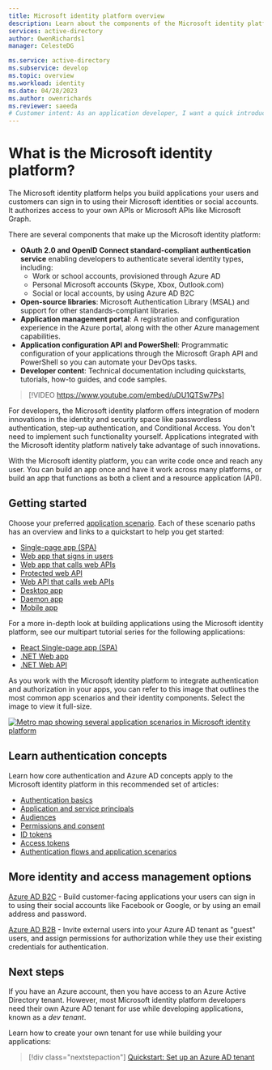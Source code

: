 ```yaml
---
title: Microsoft identity platform overview
description: Learn about the components of the Microsoft identity platform and how they can help you build identity and access management (IAM) support into your applications.
services: active-directory
author: OwenRichards1
manager: CelesteDG

ms.service: active-directory
ms.subservice: develop
ms.topic: overview
ms.workload: identity
ms.date: 04/28/2023
ms.author: owenrichards
ms.reviewer: saeeda
# Customer intent: As an application developer, I want a quick introduction to the Microsoft identity platform so I can decide if this platform meets my application development requirements.
---
```


# What is the Microsoft identity platform?

The Microsoft identity platform helps you build applications your users and customers can sign in to using their Microsoft identities or social accounts. It authorizes access to your own APIs or Microsoft APIs like Microsoft Graph.

There are several components that make up the Microsoft identity platform:

- **OAuth 2.0 and OpenID Connect standard-compliant authentication service** enabling developers to authenticate several identity types, including:
  - Work or school accounts, provisioned through Azure AD
  - Personal Microsoft accounts (Skype, Xbox, Outlook.com)
  - Social or local accounts, by using Azure AD B2C
- **Open-source libraries**: Microsoft Authentication Library (MSAL) and support for other standards-compliant libraries.
- **Application management portal**: A registration and configuration experience in the Azure portal, along with the other Azure management capabilities.
- **Application configuration API and PowerShell**: Programmatic configuration of your applications through the Microsoft Graph API and PowerShell so you can automate your DevOps tasks.
- **Developer content**: Technical documentation including quickstarts, tutorials, how-to guides, and code samples.

> [!VIDEO https://www.youtube.com/embed/uDU1QTSw7Ps]

For developers, the Microsoft identity platform offers integration of modern innovations in the identity and security space like passwordless authentication, step-up authentication, and Conditional Access. You don't need to implement such functionality yourself. Applications integrated with the Microsoft identity platform natively take advantage of such innovations.

With the Microsoft identity platform, you can write code once and reach any user. You can build an app once and have it work across many platforms, or build an app that functions as both a client and a resource application (API).

## Getting started

Choose your preferred [application scenario](authentication-flows-app-scenarios.md). Each of these scenario paths has an overview and links to a quickstart to help you get started:

- [Single-page app (SPA)](scenario-spa-overview.md)
- [Web app that signs in users](scenario-web-app-sign-user-overview.md)
- [Web app that calls web APIs](scenario-web-app-call-api-overview.md)
- [Protected web API](scenario-protected-web-api-overview.md)
- [Web API that calls web APIs](scenario-web-api-call-api-overview.md)
- [Desktop app](scenario-desktop-overview.md)
- [Daemon app](scenario-daemon-overview.md)
- [Mobile app](scenario-mobile-overview.md)

For a more in-depth look at building applications using the Microsoft identity platform, see our multipart tutorial series for the following applications:

- [React Single-page app (SPA)](single-page-app-tutorial-01-register-app.md)
- [.NET Web app](web-app-tutorial-01-register-application.md)
- [.NET Web API](web-api-tutorial-01-register-app.md)

As you work with the Microsoft identity platform to integrate authentication and authorization in your apps, you can refer to this image that outlines the most common app scenarios and their identity components. Select the image to view it full-size.

[![Metro map showing several application scenarios in Microsoft identity platform](./media/v2-overview/application-scenarios-identity-platform.png)](./media/v2-overview/application-scenarios-identity-platform.png#lightbox)

## Learn authentication concepts

Learn how core authentication and Azure AD concepts apply to the Microsoft identity platform in this recommended set of articles:

- [Authentication basics](./authentication-vs-authorization.md)
- [Application and service principals](app-objects-and-service-principals.md)
- [Audiences](v2-supported-account-types.md)
- [Permissions and consent](./permissions-consent-overview.md)
- [ID tokens](id-tokens.md)
- [Access tokens](access-tokens.md)
- [Authentication flows and application scenarios](authentication-flows-app-scenarios.md)

## More identity and access management options

[Azure AD B2C](../../active-directory-b2c/overview.md) - Build customer-facing applications your users can sign in to using their social accounts like Facebook or Google, or by using an email address and password.

[Azure AD B2B](../external-identities/what-is-b2b.md) - Invite external users into your Azure AD tenant as "guest" users, and assign permissions for authorization while they use their existing credentials for authentication.

## Next steps

If you have an Azure account, then you have access to an Azure Active Directory tenant. However, most Microsoft identity platform developers need their own Azure AD tenant for use while developing applications, known as a *dev tenant*.

Learn how to create your own tenant for use while building your applications:

> [!div class="nextstepaction"]
> [Quickstart: Set up an Azure AD tenant](quickstart-create-new-tenant.md)
